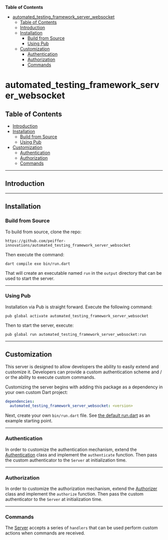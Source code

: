 <!-- START doctoc generated TOC please keep comment here to allow auto update -->
<!-- DON'T EDIT THIS SECTION, INSTEAD RE-RUN doctoc TO UPDATE -->
**Table of Contents**

- [automated_testing_framework_server_websocket](#automated_testing_framework_server_websocket)
  - [Table of Contents](#table-of-contents)
  - [Introduction](#introduction)
  - [Installation](#installation)
    - [Build from Source](#build-from-source)
    - [Using Pub](#using-pub)
  - [Customization](#customization)
    - [Authentication](#authentication)
    - [Authorization](#authorization)
    - [Commands](#commands)

<!-- END doctoc generated TOC please keep comment here to allow auto update -->

# automated_testing_framework_server_websocket

## Table of Contents

* [Introduction](#introduction)
* [Installation](#installation)
  * [Build from Source](#build-from-source)
  * [Using Pub](#using-pub)
* [Customization](#customization)
  * [Authentication](#authentication)
  * [Authorization](#authorization)
  * [Commands](#commands)


---

## Introduction



---

## Installation

### Build from Source

To build from source, clone the repo:

```
https://github.com/peiffer-innovations/automated_testing_framework_server_websocket
```

Then execute the command:
```
dart compile exe bin/run.dart
```

That will create an executable named `run` in the `output` directory that can be used to start the server.

---

### Using Pub

Installation via Pub is straight forward.  Execute the following command:

```
pub global activate automated_testing_framework_server_websocket
```

Then to start the server, execute:
```
pub global run automated_testing_framework_server_websocket:run
```

---

## Customization

This server is designed to allow developers the ability to easily extend and customize it.  Developers can provide a custom authentication scheme and / or the ability to execute custom commands.

Customizing the server begins with adding this package as a dependency in your own custom Dart project:
```yaml
dependencies: 
  automated_testing_framework_server_websocket: <version>
```

Next, create your own `bin/run.dart` file.  See [the default run.dart](https://github.com/peiffer-innovations/automated_testing_framework_server_websocket/blob/main/bin/run.dart) as an example starting point.


---

### Authentication

In order to customize the authentication mechanism, extend the [Authentication](https://github.com/peiffer-innovations/automated_testing_framework_server_websocket/blob/main/lib/src/security/authentication/authenticator.dart) class and implement the `authenticate` function.  Then pass the custom authenticator to the `Server` at initialization time.



---

### Authorization

In order to customize the authorization mechanism, extend the [Authorizer](https://github.com/peiffer-innovations/automated_testing_framework_server_websocket/blob/main/lib/src/security/authorization/authorizer.dart) class and implement the `authorize` function.  Then pass the custom authenticator to the `Server` at initialization time.


---

### Commands

The [Server](https://pub.dev/documentation/automated_testing_framework_server_websocket/latest/automated_testing_framework_server_websocket/Server-class.html) accepts a series of `handlers` that can be used perform custom actions when commands are received.